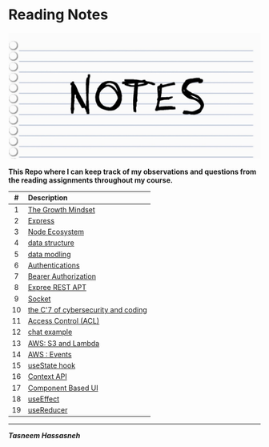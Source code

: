 # Reading Notes

![notes](./notes.jpg)

**This Repo where I can keep track of my observations and questions from the reading assignments throughout my course.**



| # |     Description                                |
|:---:|:----------------------------------------------|
| 1 | [The Growth Mindset](./grothmindset/README.md) |
| 2 | [Express](./express/README.md)                 |
| 3 | [Node Ecosystem](./node-eco/README.md)         |
| 4 | [data structure](./Data-structure/README.md)   |
| 5 | [data modling](./Data-Modeling/README.md)      |
| 6 | [Authentications](./Authentication/README.md)  |
| 7 | [Bearer Authorization](./Bearer-Authorization/README.md)  |
| 8 | [Expree REST APT](./Express-REST-API/README.md) |
| 9 | [Socket](./sockets/README.md) |
| 10 | [the C'7 of cybersecurity and coding](./The-7-C's-of-Cybersecurity-&-Coding/README.md) |
| 11 | [Access Control (ACL)](./Access-Control-(ACL)/README.md) |
| 12 | [chat example](./chatexample/README.md) |
| 13 | [AWS: S3 and Lambda](./AWS-S3-and-Lambda/README.md)
| 14 |[AWS : Events](./AWS-Events/README.md)|
| 15 |[useState hook](./useStateHook/README.md)|
| 16 |[Context API](./Context-API/README.md)|
| 17|[Component Based UI](./componentBasedUI/README.md)|
| 18|[useEffect](./useEffect/README.md)|
| 19|[useReducer](./reducer/README.md)|



---
***Tasneem Hassasneh***

